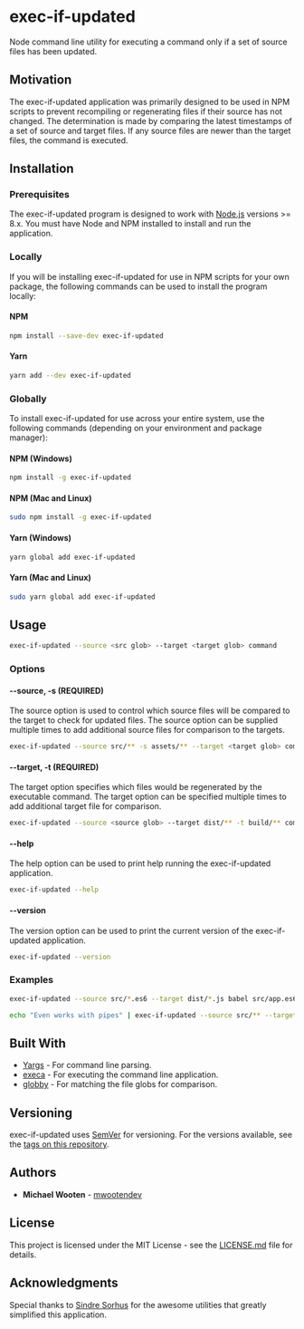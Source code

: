 # exec-if-updated

Node command line utility for executing a command only if a set of source files has been updated.

## Motivation

The exec-if-updated application was primarily designed to be used in NPM
scripts to prevent recompiling or regenerating files if their source has
not changed. The determination is made by comparing the latest timestamps 
of a set of source and target files. If any source files are newer than the
target files, the command is executed.

## Installation

### Prerequisites

The exec-if-updated program is designed to work with [Node.js](http://nodejs.org) versions >= 8.x. You must have Node and NPM installed to install and run the application.

### Locally

If you will be installing exec-if-updated for use in NPM scripts for
your own package, the following commands can be used to install 
the program locally:

#### NPM

```bash
npm install --save-dev exec-if-updated
```

#### Yarn

```bash
yarn add --dev exec-if-updated
```

### Globally

To install exec-if-updated for use across your entire system, use 
the following commands (depending on your environment and package manager):

#### NPM (Windows)

```bash
npm install -g exec-if-updated
```

#### NPM (Mac and Linux)

```bash
sudo npm install -g exec-if-updated
```

#### Yarn (Windows)

```bash
yarn global add exec-if-updated
```

#### Yarn (Mac and Linux)

```bash
sudo yarn global add exec-if-updated
```

## Usage

```bash
exec-if-updated --source <src glob> --target <target glob> command
```

### Options

#### --source, -s **(REQUIRED)**

The source option is used to control which source files will be compared to the target
to check for updated files. The source option can be supplied multiple times to add additional source files for comparison to the targets.

```bash
exec-if-updated --source src/** -s assets/** --target <target glob> command
```

#### --target, -t **(REQUIRED)**

The target option specifies which files would be regenerated by the executable command.
The target option can be specified multiple times to add additional target file for comparison.

```bash
exec-if-updated --source <source glob> --target dist/** -t build/** command
```

#### --help

The help option can be used to print help running the exec-if-updated application.

```bash
exec-if-updated --help
```

#### --version

The version option can be used to print the current version of the exec-if-updated application.

```bash
exec-if-updated --version
```

### Examples

```bash
exec-if-updated --source src/*.es6 --target dist/*.js babel src/app.es6 -o dist/app.js
```

```bash
echo "Even works with pipes" | exec-if-updated --source src/** --target dist/** cat
```

## Built With

* [Yargs](https://github.com/yargs/yargs) - For command line parsing.
* [execa](https://github.com/sindresorhus/execa) - For executing the command line application.
* [globby](https://github.com/sindresorhus/globby) - For matching the file globs for comparison.

## Versioning

exec-if-updated uses [SemVer](http://semver.org/) for versioning. For the versions available, see the [tags on this repository](https://github.com/mwootendev/exec-if-updated/tags). 

## Authors

* **Michael Wooten** - [mwootendev](https://github.com/mwootendev)

## License

This project is licensed under the MIT License - see the [LICENSE.md](LICENSE.md) file for details.

## Acknowledgments

Special thanks to [Sindre Sorhus](https://github.com/sindresorhus) for the awesome utilities that greatly simplified this application.